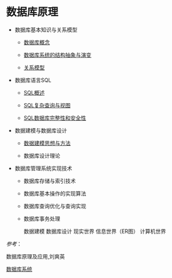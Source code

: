 # 数据库原理


* 数据库基本知识与关系模型

  * [数据库概念](https://github.com/Lsyhprum/StudyNotes/blob/master/Database/%E6%95%B0%E6%8D%AE%E5%BA%93%E5%8E%9F%E7%90%86/%E6%95%B0%E6%8D%AE%E5%BA%93%E6%A6%82%E8%BF%B0.md)

  * [数据库系统的结构抽象与演变](https://github.com/Lsyhprum/StudyNotes/blob/master/Database/%E6%95%B0%E6%8D%AE%E5%BA%93%E5%8E%9F%E7%90%86/%E6%95%B0%E6%8D%AE%E5%BA%93%E7%B3%BB%E7%BB%9F%E7%9A%84%E7%BB%93%E6%9E%84%E6%8A%BD%E8%B1%A1%E4%B8%8E%E6%BC%94%E5%8F%98.md)

  * [关系模型](https://github.com/Lsyhprum/StudyNotes/blob/master/Database/%E6%95%B0%E6%8D%AE%E5%BA%93%E5%8E%9F%E7%90%86/%E5%85%B3%E7%B3%BB%E6%A8%A1%E5%9E%8B.md)

* 数据库语言SQL

  * [SQL概述]()

  * [SQL复杂查询与视图]()

  * [SQL数据库完整性和安全性]()

* 数据建模与数据库设计

  * [数据建模思想与方法]()

  * 数据库设计理论

* 数据库管理系统实现技术

  * 数据库存储与索引技术
  * 数据库基本操作的实现算法
  * 数据库查询优化与查询实现
  * 数据库事务处理

    数据建模         数据库设计
现实世界 信息世界（ER图） 计算机世界

*参考*：

数据库原理及应用,刘爽英

[数据库系统](https://www.bilibili.com/video/BV1B4411Y7iE?from=search&seid=7233691904976253184)